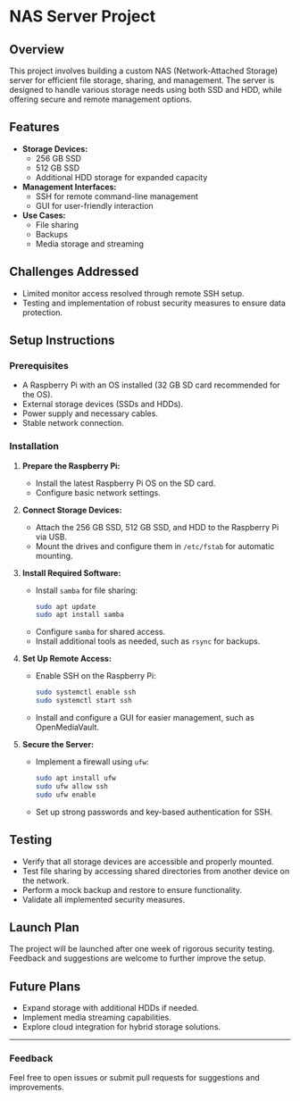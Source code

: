 # NAS Server Project

## Overview
This project involves building a custom NAS (Network-Attached Storage) server for efficient file storage, sharing, and management. The server is designed to handle various storage needs using both SSD and HDD, while offering secure and remote management options.

## Features
- **Storage Devices:**
  - 256 GB SSD
  - 512 GB SSD
  - Additional HDD storage for expanded capacity
- **Management Interfaces:**
  - SSH for remote command-line management
  - GUI for user-friendly interaction
- **Use Cases:**
  - File sharing
  - Backups
  - Media storage and streaming

## Challenges Addressed
- Limited monitor access resolved through remote SSH setup.
- Testing and implementation of robust security measures to ensure data protection.

## Setup Instructions

### Prerequisites
- A Raspberry Pi with an OS installed (32 GB SD card recommended for the OS).
- External storage devices (SSDs and HDDs).
- Power supply and necessary cables.
- Stable network connection.

### Installation
1. **Prepare the Raspberry Pi:**
   - Install the latest Raspberry Pi OS on the SD card.
   - Configure basic network settings.

2. **Connect Storage Devices:**
   - Attach the 256 GB SSD, 512 GB SSD, and HDD to the Raspberry Pi via USB.
   - Mount the drives and configure them in `/etc/fstab` for automatic mounting.

3. **Install Required Software:**
   - Install `samba` for file sharing:
     ```bash
     sudo apt update
     sudo apt install samba
     ```
   - Configure `samba` for shared access.
   - Install additional tools as needed, such as `rsync` for backups.

4. **Set Up Remote Access:**
   - Enable SSH on the Raspberry Pi:
     ```bash
     sudo systemctl enable ssh
     sudo systemctl start ssh
     ```
   - Install and configure a GUI for easier management, such as OpenMediaVault.

5. **Secure the Server:**
   - Implement a firewall using `ufw`:
     ```bash
     sudo apt install ufw
     sudo ufw allow ssh
     sudo ufw enable
     ```
   - Set up strong passwords and key-based authentication for SSH.

## Testing
- Verify that all storage devices are accessible and properly mounted.
- Test file sharing by accessing shared directories from another device on the network.
- Perform a mock backup and restore to ensure functionality.
- Validate all implemented security measures.

## Launch Plan
The project will be launched after one week of rigorous security testing. Feedback and suggestions are welcome to further improve the setup.

## Future Plans
- Expand storage with additional HDDs if needed.
- Implement media streaming capabilities.
- Explore cloud integration for hybrid storage solutions.

---

### Feedback
Feel free to open issues or submit pull requests for suggestions and improvements.

